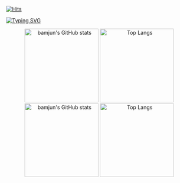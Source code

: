 [![Hits](https://hits.seeyoufarm.com/api/count/incr/badge.svg?url=https%3A%2F%2Fgithub.com%2Fbamjun&count_bg=%2379C83D&title_bg=%23555555&icon=&icon_color=%23E7E7E7&title=visitors&edge_flat=false)](https://hits.seeyoufarm.com)


[![Typing SVG](https://readme-typing-svg.demolab.com?font=Honk&size=35&pause=1000&random=false&width=435&lines=HI%2C+there.+I'm+bamjun.+%F0%9F%91%8B)](https://git.io/typing-svg)


<!-- https://github.com/anuraghazra/github-readme-stats -->
<div align="center">
  <img src="https://github-readme-stats.vercel.app/api?username=bamjun&show_icons=true&theme=radical" alt="bamjun's GitHub stats" height="200px"/>
  <img src="https://github-readme-stats.vercel.app/api/top-langs/?username=bamjun&layout=compact" alt="Top Langs" height="200px"/>
</div>

<!-- https://github.com/marketplace/actions/github-profile-summary-cards -->
<div align="center">
  <img src="https://github-profile-summary-cards.vercel.app/api/cards/profile-details?username=bamjun&theme=transparent" alt="bamjun's GitHub stats" height="200px"/>
  <img src="https://github-profile-summary-cards.vercel.app/api/cards/productive-time?username=bamjun&theme=transparent&utcOffset=9" alt="Top Langs" height="200px"/>
</div>

